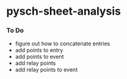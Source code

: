 # pysch-sheet-analysis

### To Do
- figure out how to concatenate entries
- add points to entry
- add points to event
- add relay points
- add relay points to event

